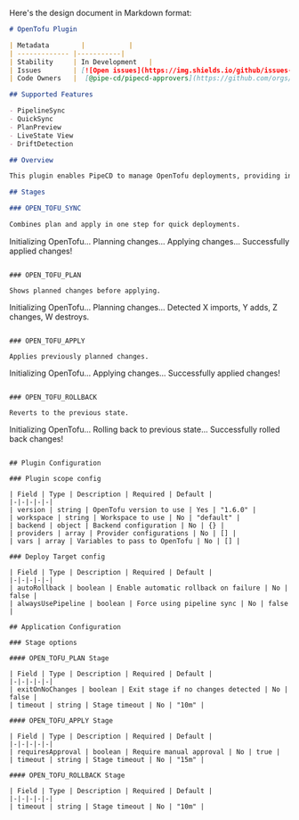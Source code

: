 Here's the design document in Markdown format:

```markdown
# OpenTofu Plugin

| Metadata        |           |
| ------------- |-----------|
| Stability     | In Development   |
| Issues        | [![Open issues](https://img.shields.io/github/issues-search/pipe-cd/community-plugins?query=is%3Aissue%20is%3Aopen%20label%3Aplugin%2Fopentofu%20&label=open&color=orange)](https://github.com/pipe-cd/community-plugins/issues?q=is%3Aopen+is%3Aissue+label%3Aplugin%2Fopentofu) |
| Code Owners   |  [@pipe-cd/pipecd-approvers](https://github.com/orgs/pipe-cd/teams/pipecd-approvers)  |

## Supported Features

- PipelineSync
- QuickSync
- PlanPreview
- LiveState View
- DriftDetection

## Overview

This plugin enables PipeCD to manage OpenTofu deployments, providing infrastructure-as-code capabilities with support for planning, applying, and managing OpenTofu configurations.

## Stages

### OPEN_TOFU_SYNC

Combines plan and apply in one step for quick deployments.
```
Initializing OpenTofu...
Planning changes...
Applying changes...
Successfully applied changes!
```

### OPEN_TOFU_PLAN

Shows planned changes before applying.
```
Initializing OpenTofu...
Planning changes...
Detected X imports, Y adds, Z changes, W destroys.
```

### OPEN_TOFU_APPLY

Applies previously planned changes.
```
Initializing OpenTofu...
Applying changes...
Successfully applied changes!
```

### OPEN_TOFU_ROLLBACK

Reverts to the previous state.
```
Initializing OpenTofu...
Rolling back to previous state...
Successfully rolled back changes!
```

## Plugin Configuration

### Plugin scope config

| Field | Type | Description | Required | Default |
|-|-|-|-|-|
| version | string | OpenTofu version to use | Yes | "1.6.0" |
| workspace | string | Workspace to use | No | "default" |
| backend | object | Backend configuration | No | {} |
| providers | array | Provider configurations | No | [] |
| vars | array | Variables to pass to OpenTofu | No | [] |

### Deploy Target config

| Field | Type | Description | Required | Default |
|-|-|-|-|-|
| autoRollback | boolean | Enable automatic rollback on failure | No | false |
| alwaysUsePipeline | boolean | Force using pipeline sync | No | false |

## Application Configuration

### Stage options

#### OPEN_TOFU_PLAN Stage

| Field | Type | Description | Required | Default |
|-|-|-|-|-|
| exitOnNoChanges | boolean | Exit stage if no changes detected | No | false |
| timeout | string | Stage timeout | No | "10m" |

#### OPEN_TOFU_APPLY Stage

| Field | Type | Description | Required | Default |
|-|-|-|-|-|
| requiresApproval | boolean | Require manual approval | No | true |
| timeout | string | Stage timeout | No | "15m" |

#### OPEN_TOFU_ROLLBACK Stage

| Field | Type | Description | Required | Default |
|-|-|-|-|-|
| timeout | string | Stage timeout | No | "10m" |
```

